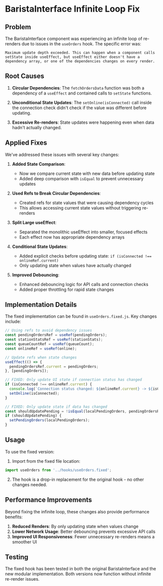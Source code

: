 # BaristaInterface Infinite Loop Fix

## Problem

The BaristaInterface component was experiencing an infinite loop of re-renders due to issues in the `useOrders` hook. The specific error was:

```
Maximum update depth exceeded. This can happen when a component calls setState inside useEffect, but useEffect either doesn't have a dependency array, or one of the dependencies changes on every render.
```

## Root Causes

1. **Circular Dependencies**: The `fetchOrdersData` function was both a dependency of a `useEffect` and contained calls to `setState` functions.

2. **Unconditional State Updates**: The `setOnline(isConnected)` call inside the connection check didn't check if the value was different before updating.

3. **Excessive Re-renders**: State updates were happening even when data hadn't actually changed.

## Applied Fixes

We've addressed these issues with several key changes:

1. **Added State Comparison**:
   - Now we compare current state with new data before updating state
   - Added deep comparison with `isEqual` to prevent unnecessary updates

2. **Used Refs to Break Circular Dependencies**:
   - Created refs for state values that were causing dependency cycles
   - This allows accessing current state values without triggering re-renders

3. **Split Large useEffect**:
   - Separated the monolithic useEffect into smaller, focused effects
   - Each effect now has appropriate dependency arrays

4. **Conditional State Updates**:
   - Added explicit checks before updating state: `if (isConnected !== onlineRef.current)`
   - Only updating state when values have actually changed

5. **Improved Debouncing**:
   - Enhanced debouncing logic for API calls and connection checks
   - Added proper throttling for rapid state changes

## Implementation Details

The fixed implementation can be found in `useOrders.fixed.js`. Key changes include:

```javascript
// Using refs to avoid dependency issues
const pendingOrdersRef = useRef(pendingOrders);
const stationStatsRef = useRef(stationStats);
const queueCountRef = useRef(queueCount);
const onlineRef = useRef(online);

// Update refs when state changes
useEffect(() => {
  pendingOrdersRef.current = pendingOrders;
}, [pendingOrders]);

// FIXED: Only update UI state if connection status has changed
if (isConnected !== onlineRef.current) {
  console.log(`Connection status changed: ${onlineRef.current} -> ${isConnected}`);
  setOnline(isConnected);
}

// FIXED: Only update state if data has changed
const shouldUpdatePending = !isEqual(localPendingOrders, pendingOrdersRef.current);
if (shouldUpdatePending) {
  setPendingOrders(localPendingOrders);
}
```

## Usage

To use the fixed version:

1. Import from the fixed file location:
```javascript
import useOrders from '../hooks/useOrders.fixed';
```

2. The hook is a drop-in replacement for the original hook - no other changes needed.

## Performance Improvements

Beyond fixing the infinite loop, these changes also provide performance benefits:

1. **Reduced Renders**: By only updating state when values change
2. **Lower Network Usage**: Better debouncing prevents excessive API calls
3. **Improved UI Responsiveness**: Fewer unnecessary re-renders means a smoother UI

## Testing

The fixed hook has been tested in both the original BaristaInterface and the new modular implementation. Both versions now function without infinite re-render issues.